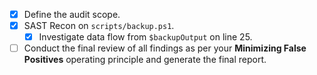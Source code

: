 - [x] Define the audit scope.
- [x] SAST Recon on `scripts/backup.ps1`.
  - [x] Investigate data flow from `$backupOutput` on line 25.
- [ ] Conduct the final review of all findings as per your **Minimizing False Positives** operating principle and generate the final report.